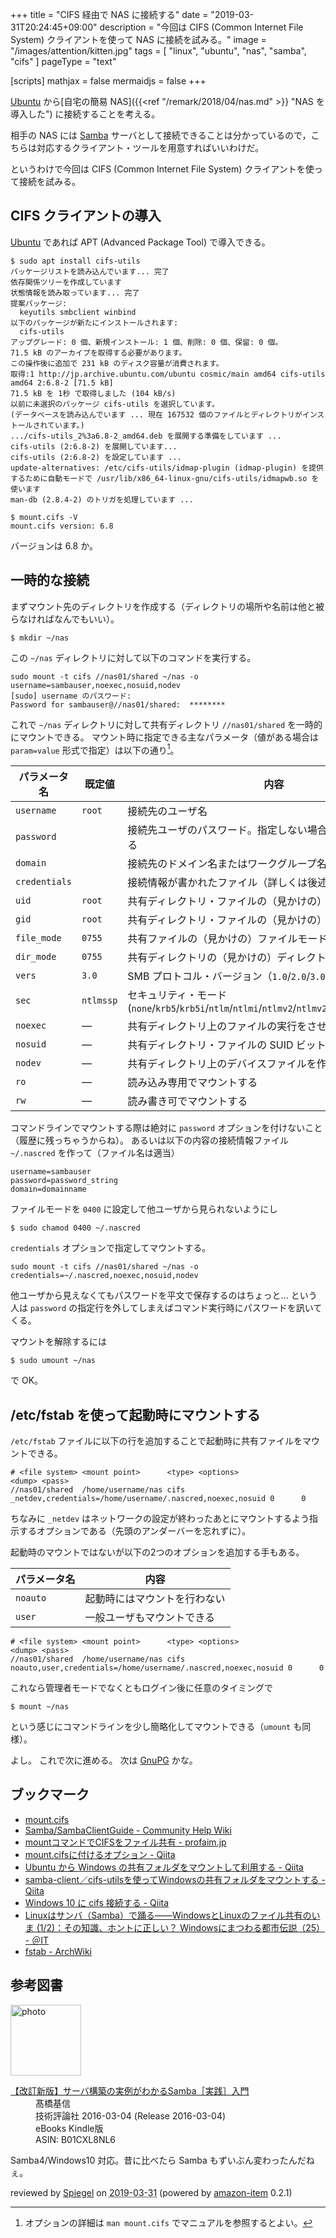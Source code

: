 +++
title = "CIFS 経由で NAS に接続する"
date = "2019-03-31T20:24:45+09:00"
description = "今回は CIFS (Common Internet File System) クライアントを使って NAS に接続を試みる。"
image = "/images/attention/kitten.jpg"
tags = [ "linux", "ubuntu", "nas", "samba", "cifs" ]
pageType = "text"

[scripts]
  mathjax = false
  mermaidjs = false
+++

[Ubuntu] から[自宅の簡易 NAS]({{<ref "/remark/2018/04/nas.md" >}} "NAS を導入した") に接続することを考える。

相手の NAS には [Samba] サーバとして接続できることは分かっているので，こちらは対応するクライアント・ツールを用意すればいいわけだ。

というわけで今回は CIFS (Common Internet File System) クライアントを使って接続を試みる。

## CIFS クライアントの導入

[Ubuntu] であれば APT (Advanced Package Tool) で導入できる。

```text
$ sudo apt install cifs-utils
パッケージリストを読み込んでいます... 完了
依存関係ツリーを作成しています                
状態情報を読み取っています... 完了
提案パッケージ:
  keyutils smbclient winbind
以下のパッケージが新たにインストールされます:
  cifs-utils
アップグレード: 0 個、新規インストール: 1 個、削除: 0 個、保留: 0 個。
71.5 kB のアーカイブを取得する必要があります。
この操作後に追加で 231 kB のディスク容量が消費されます。
取得:1 http://jp.archive.ubuntu.com/ubuntu cosmic/main amd64 cifs-utils amd64 2:6.8-2 [71.5 kB]
71.5 kB を 1秒 で取得しました (104 kB/s)
以前に未選択のパッケージ cifs-utils を選択しています。
(データベースを読み込んでいます ... 現在 167532 個のファイルとディレクトリがインストールされています。)
.../cifs-utils_2%3a6.8-2_amd64.deb を展開する準備をしています ...
cifs-utils (2:6.8-2) を展開しています...
cifs-utils (2:6.8-2) を設定しています ...
update-alternatives: /etc/cifs-utils/idmap-plugin (idmap-plugin) を提供するために自動モードで /usr/lib/x86_64-linux-gnu/cifs-utils/idmapwb.so を使います
man-db (2.8.4-2) のトリガを処理しています ...

$ mount.cifs -V
mount.cifs version: 6.8
```

バージョンは 6.8 か。

## 一時的な接続

まずマウント先のディレクトリを作成する（ディレクトリの場所や名前は他と被らなければなんでもいい）。

```text
$ mkdir ~/nas
```

この `~/nas` ディレクトリに対して以下のコマンドを実行する。

```text
sudo mount -t cifs //nas01/shared ~/nas -o username=sambauser,noexec,nosuid,nodev
[sudo] username のパスワード: 
Password for sambauser@//nas01/shared:  ********
```

これで `~/nas` ディレクトリに対して共有ディレクトリ `//nas01/shared` を一時的にマウントできる。
マウント時に指定できる主なパラメータ（値がある場合は `param=value` 形式で指定）は以下の通り[^cifs1]。

[^cifs1]: オプションの詳細は `man mount.cifs` でマニュアルを参照するとよい。

| パラメータ名  | 既定値    | 内容                                                                                                |
| ------------- | --------- | --------------------------------------------------------------------------------------------------- |
| `username`    | `root`    | 接続先のユーザ名                                                                                    |
| `password`    |           | 接続先ユーザのパスワード。指定しない場合は接続時に訊いてくる                                        |
| `domain`      |           | 接続先のドメイン名またはワークグループ名（必要な場合のみ）                                          |
| `credentials` |           | 接続情報が書かれたファイル（詳しくは後述する）                                                      |
| `uid`         | `root`    | 共有ディレクトリ・ファイルの（見かけの）オーナー名                                                  |
| `gid`         | `root`    | 共有ディレクトリ・ファイルの（見かけの）グループ名                                                  |
| `file_mode`   | `0755`    | 共有ファイルの（見かけの）ファイルモード                                                            |
| `dir_mode`    | `0755`    | 共有ディレクトリの（見かけの）ディレクトリモード                                                    |
| `vers`        | `3.0`     | SMB プロトコル・バージョン（`1.0`/`2.0`/`3.0`/`3.1.1`）                                             |
| `sec`         | `ntlmssp` | セキュリティ・モード (`none`/`krb5`/`krb5i`/`ntlm`/`ntlmi`/`ntlmv2`/`ntlmv2i`/`ntlmssp`/`ntlmsspi`) |
| `noexec`      | ―         | 共有ディレクトリ上のファイルの実行をさせない                                                        |
| `nosuid`      | ―         | 共有ディレクトリ・ファイルの SUID ビットを認識しない                                                |
| `nodev`       | ―         | 共有ディレクトリ上のデバイスファイルを作用させない                                                  |
| `ro`          | ―         | 読み込み専用でマウントする                                                                          |
| `rw`          | ―         | 読み書き可でマウントする                                                                            |

コマンドラインでマウントする際は絶対に `password` オプションを付けないこと（履歴に残っちゃうからね）。
あるいは以下の内容の接続情報ファイル `~/.nascred` を作って（ファイル名は適当）

```text
username=sambauser
password=password_string
domain=domainname
```

ファイルモードを `0400` に設定して他ユーザから見られないようにし

```text
$ sudo chamod 0400 ~/.nascred
```

`credentials` オプションで指定してマウントする。

```text
sudo mount -t cifs //nas01/shared ~/nas -o credentials=~/.nascred,noexec,nosuid,nodev
```

他ユーザから見えなくてもパスワードを平文で保存するのはちょっと... という人は `password` の指定行を外してしまえばコマンド実行時にパスワードを訊いてくる。

マウントを解除するには

```text
$ sudo umount ~/nas
```

で OK。

## /etc/fstab を使って起動時にマウントする

`/etc/fstab` ファイルに以下の行を追加することで起動時に共有ファイルをマウントできる。

```text
# <file system> <mount point>      <type> <options>                                                 <dump> <pass>
//nas01/shared  /home/username/nas cifs   _netdev,credentials=/home/username/.nascred,noexec,nosuid 0      0
```

ちなみに `_netdev` はネットワークの設定が終わったあとにマウントするよう指示するオプションである（先頭のアンダーバーを忘れずに）。

起動時のマウントではないが以下の2つのオプションを追加する手もある。

| パラメータ名 | 内容                         |
| ------------ | ---------------------------- |
| `noauto`     | 起動時にはマウントを行わない |
| `user`       | 一般ユーザもマウントできる   |

```text
# <file system> <mount point>      <type> <options>                                                     <dump> <pass>
//nas01/shared  /home/username/nas cifs   noauto,user,credentials=/home/username/.nascred,noexec,nosuid 0      0
```

これなら管理者モードでなくともログイン後に任意のタイミングで

```text
$ mount ~/nas
```

という感じにコマンドラインを少し簡略化してマウントできる（`umount` も同様）。

よし。
これで次に進める。
次は [GnuPG] かな。

## ブックマーク

- [mount.cifs](http://www.samba.gr.jp/project/translation/3.5/htmldocs/manpages-3/mount.cifs.8.html)
- [Samba/SambaClientGuide - Community Help Wiki](https://help.ubuntu.com/community/Samba/SambaClientGuide)
- [mountコマンドでCIFSをファイル共有 - profaim.jp](http://www.profaim.jp/tools/soft/linux/mnt_cifs.php)
- [mount.cifsに付けるオプション - Qiita](https://qiita.com/kakinaguru_zo/items/af0122f79af0aa0913b7)
- [Ubuntu から Windows の共有フォルダをマウントして利用する - Qiita](https://qiita.com/mdstoy/items/54925cdcbca6d558b666)
- [samba-client／cifs-utilsを使ってWindowsの共有フォルダをマウントする - Qiita](https://qiita.com/You_name_is_YU/items/85ffbffee744f6f494ed)
- [Windows 10 に cifs 接続する - Qiita](https://qiita.com/office-itou/items/0f8df0c5f8c7022b7fad)
- [Linuxはサンバ（Samba）で踊る――WindowsとLinuxのファイル共有のいま (1/2)：その知識、ホントに正しい？ Windowsにまつわる都市伝説（25） - ＠IT](https://www.atmarkit.co.jp/ait/articles/1502/13/news042.html)
- [fstab - ArchWiki](https://wiki.archlinux.jp/index.php/Fstab)

[Ubuntu]: https://www.ubuntu.com/ "The leading operating system for PCs, IoT devices, servers and the cloud | Ubuntu"
[Samba]: https://www.samba.org/ "Samba - opening windows to a wider world"
[GnuPG]: https://gnupg.org/ "The GNU Privacy Guard"

## 参考図書

<div class="hreview">
  <div class="photo"><a class="item url" href="https://www.amazon.co.jp/%E3%80%90%E6%94%B9%E8%A8%82%E6%96%B0%E7%89%88%E3%80%91%E3%82%B5%E3%83%BC%E3%83%90%E6%A7%8B%E7%AF%89%E3%81%AE%E5%AE%9F%E4%BE%8B%E3%81%8C%E3%82%8F%E3%81%8B%E3%82%8BSamba%EF%BC%BB%E5%AE%9F%E8%B7%B5%EF%BC%BD%E5%85%A5%E9%96%80-%E9%AB%99%E6%A9%8B%E5%9F%BA%E4%BF%A1-ebook/dp/B01CXL8NL6?SubscriptionId=AKIAJYVUJ3DMTLAECTHA&tag=baldandersinf-22&linkCode=xm2&camp=2025&creative=165953&creativeASIN=B01CXL8NL6"><img src="https://images-fe.ssl-images-amazon.com/images/I/51zK0JJz6ZL._SL160_.jpg" width="113" alt="photo"></a></div>
  <dl class="fn">
    <dt><a href="https://www.amazon.co.jp/%E3%80%90%E6%94%B9%E8%A8%82%E6%96%B0%E7%89%88%E3%80%91%E3%82%B5%E3%83%BC%E3%83%90%E6%A7%8B%E7%AF%89%E3%81%AE%E5%AE%9F%E4%BE%8B%E3%81%8C%E3%82%8F%E3%81%8B%E3%82%8BSamba%EF%BC%BB%E5%AE%9F%E8%B7%B5%EF%BC%BD%E5%85%A5%E9%96%80-%E9%AB%99%E6%A9%8B%E5%9F%BA%E4%BF%A1-ebook/dp/B01CXL8NL6?SubscriptionId=AKIAJYVUJ3DMTLAECTHA&tag=baldandersinf-22&linkCode=xm2&camp=2025&creative=165953&creativeASIN=B01CXL8NL6">【改訂新版】サーバ構築の実例がわかるSamba［実践］入門</a></dt>
	<dd>髙橋基信</dd>
    <dd>技術評論社 2016-03-04 (Release 2016-03-04)</dd>
    <dd>eBooks Kindle版</dd>
    <dd>ASIN: B01CXL8NL6</dd>
  </dl>
  <p class="description">Samba4/Windows10 対応。昔に比べたら Samba もずいぶん変わったんだねぇ。</p>
  <p class="powered-by" >reviewed by <a href='#maker' class='reviewer'>Spiegel</a> on <abbr class="dtreviewed" title="2019-03-31">2019-03-31</abbr> (powered by <a href="https://github.com/spiegel-im-spiegel/amazon-item" >amazon-item</a> 0.2.1)</p>
</div>

